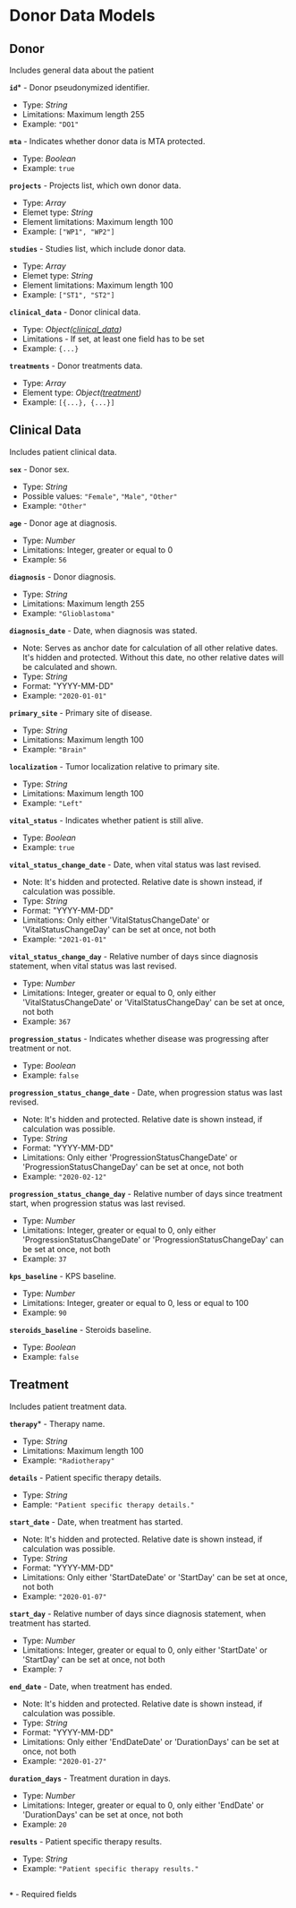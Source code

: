 # Donor Data Models

## Donor
Includes general data about the patient

**`id`*** - Donor pseudonymized identifier.
- Type: _String_
- Limitations: Maximum length 255
- Example: `"DO1"`

**`mta`** - Indicates whether donor data is MTA protected.
- Type: _Boolean_
- Example: `true`

**`projects`** - Projects list, which own donor data.
- Type: _Array_
- Elemet type: _String_
- Element limitations: Maximum length 100
- Example: `["WP1", "WP2"]`

**`studies`** - Studies list, which include donor data.
- Type: _Array_
- Elemet type: _String_
- Element limitations: Maximum length 100
- Example: `["ST1", "ST2"]`

**`clinical_data`** - Donor clinical data.
- Type: _Object([clinical_data](https://github.com/dkfz-unite/unite-donors-feed/blob/main/Docs/api-donors-models.md#clinical-data))_
- Limitations - If set, at least one field has to be set
- Example: `{...}`

**`treatments`** - Donor treatments data.
- Type: _Array_
- Element type: _Object([treatment](https://github.com/dkfz-unite/unite-donors-feed/blob/main/Docs/api-donors-models.md#treatment))_
- Example: `[{...}, {...}]`


## Clinical Data
Includes patient clinical data.

**`sex`** - Donor sex.
- Type: _String_
- Possible values: `"Female"`, `"Male"`, `"Other"`
- Example: `"Other"`

**`age`** - Donor age at diagnosis.
- Type: _Number_
- Limitations: Integer, greater or equal to 0
- Example: `56`

**`diagnosis`** - Donor diagnosis.
- Type: _String_
- Limitations: Maximum length 255
- Example: `"Glioblastoma"`

**`diagnosis_date`** - Date, when diagnosis was stated.
- Note: Serves as anchor date for calculation of all other relative dates. It's hidden and protected. Without this date, no other relative dates will be calculated and shown.
- Type: _String_
- Format: "YYYY-MM-DD"
- Example: `"2020-01-01"`

**`primary_site`** - Primary site of disease.
- Type: _String_
- Limitations: Maximum length 100
- Example: `"Brain"`

**`localization`** - Tumor localization relative to primary site.
- Type: _String_
- Limitations: Maximum length 100
- Example: `"Left"`

**`vital_status`** - Indicates whether patient is still alive.
- Type: _Boolean_
- Example: `true`

**`vital_status_change_date`** - Date, when vital status was last revised.
- Note: It's hidden and protected. Relative date is shown instead, if calculation was possible.
- Type: _String_
- Format: "YYYY-MM-DD"
- Limitations: Only either 'VitalStatusChangeDate' or 'VitalStatusChangeDay' can be set at once, not both
- Example: `"2021-01-01"`

**`vital_status_change_day`** - Relative number of days since diagnosis statement, when vital status was last revised.
- Type: _Number_
- Limitations: Integer, greater or equal to 0, only either 'VitalStatusChangeDate' or 'VitalStatusChangeDay' can be set at once, not both
- Example: `367`

**`progression_status`** - Indicates whether disease was progressing after treatment or not.
- Type: _Boolean_
- Example: `false`

**`progression_status_change_date`** - Date, when progression status was last revised.
- Note: It's hidden and protected. Relative date is shown instead, if calculation was possible.
- Type: _String_
- Format: "YYYY-MM-DD"
- Limitations: Only either 'ProgressionStatusChangeDate' or 'ProgressionStatusChangeDay' can be set at once, not both
- Example: `"2020-02-12"`

**`progression_status_change_day`** - Relative number of days since treatment start, when progression status was last revised.
- Type: _Number_
- Limitations: Integer, greater or equal to 0, only either 'ProgressionStatusChangeDate' or 'ProgressionStatusChangeDay' can be set at once, not both
- Example: `37`

**`kps_baseline`** - KPS baseline.
- Type: _Number_
- Limitations: Integer, greater or equal to 0, less or equal to 100
- Example: `90`

**`steroids_baseline`** - Steroids baseline.
- Type: _Boolean_
- Example: `false`

## Treatment
Includes patient treatment data.

**`therapy`*** - Therapy name.
- Type: _String_
- Limitations: Maximum length 100
- Example: `"Radiotherapy"`

**`details`** - Patient specific therapy details.
- Type: _String_
- Eample: `"Patient specific therapy details."`

**`start_date`** - Date, when treatment has started.
- Note: It's hidden and protected. Relative date is shown instead, if calculation was possible.
- Type: _String_
- Format: "YYYY-MM-DD"
- Limitations: Only either 'StartDateDate' or 'StartDay' can be set at once, not both
- Example: `"2020-01-07"`

**`start_day`** - Relative number of days since diagnosis statement, when treatment has started.
- Type: _Number_
- Limitations: Integer, greater or equal to 0, only either 'StartDate' or 'StartDay' can be set at once, not both
- Example: `7`

**`end_date`** - Date, when treatment has ended.
- Note: It's hidden and protected. Relative date is shown instead, if calculation was possible.
- Type: _String_
- Format: "YYYY-MM-DD"
- Limitations: Only either 'EndDateDate' or 'DurationDays' can be set at once, not both
- Example: `"2020-01-27"`

**`duration_days`** - Treatment duration in days.
- Type: _Number_
- Limitations: Integer, greater or equal to 0, only either 'EndDate' or 'DurationDays' can be set at once, not both
- Example: `20`

**`results`** - Patient specific therapy results.
- Type: _String_
- Example: `"Patient specific therapy results."`

##
**`*`** - Required fields
